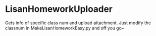# LisanHomeworkUploader
Gets info of specific class num and upload attachment.
Just modify the classnum in MakeLisanHomeworkEasy.py and off you go~
